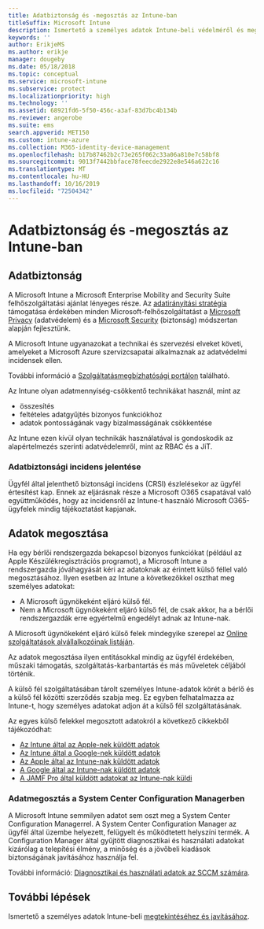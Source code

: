 ```yaml
---
title: Adatbiztonság és -megosztás az Intune-ban
titleSuffix: Microsoft Intune
description: Ismertető a személyes adatok Intune-beli védelméről és megosztásáról.
keywords: ''
author: ErikjeMS
ms.author: erikje
manager: dougeby
ms.date: 05/18/2018
ms.topic: conceptual
ms.service: microsoft-intune
ms.subservice: protect
ms.localizationpriority: high
ms.technology: ''
ms.assetid: 68921fd6-5f50-456c-a3af-83d7bc4b134b
ms.reviewer: angerobe
ms.suite: ems
search.appverid: MET150
ms.custom: intune-azure
ms.collection: M365-identity-device-management
ms.openlocfilehash: b17b87462b2c73e265f062c33a06a810e7c58bf8
ms.sourcegitcommit: 9013f7442bbface78feecde2922e8e546a622c16
ms.translationtype: MT
ms.contentlocale: hu-HU
ms.lasthandoff: 10/16/2019
ms.locfileid: "72504342"
---
```

# <a name="data-security-and-sharing-in-intune"></a>Adatbiztonság és -megosztás az Intune-ban


## <a name="data-security"></a>Adatbiztonság

A Microsoft Intune a Microsoft Enterprise Mobility and Security Suite felhőszolgáltatási ajánlat lényeges része. Az [adatirányítási stratégia](https://www.microsoft.com/en-us/TrustCenter/Security/default.aspx) támogatása érdekében minden Microsoft-felhőszolgáltatást a [Microsoft Privacy](https://www.microsoft.com/en-us/trustcenter/privacy) (adatvédelem) és a [Microsoft Security](https://www.microsoft.com/en-us/trustcenter/security/) (biztonság) módszertan alapján fejlesztünk.  

A Microsoft Intune ugyanazokat a technikai és szervezési elveket követi, amelyeket a Microsoft Azure szervizcsapatai alkalmaznak az adatvédelmi incidensek ellen.

További információ a [Szolgáltatásmegbízhatósági portálon](https://www.microsoft.com/en-us/TrustCenter/stp) található.

Az Intune olyan adatmennyiség-csökkentő technikákat használ, mint az

- összesítés
- feltételes adatgyűjtés bizonyos funkciókhoz
- adatok pontosságának vagy bizalmasságának csökkentése

Az Intune ezen kívül olyan technikák használatával is gondoskodik az alapértelmezés szerinti adatvédelemről, mint az RBAC és a JiT. 

### <a name="data-breach-reporting"></a>Adatbiztonsági incidens jelentése

Ügyfél által jelenthető biztonsági incidens (CRSI) észlelésekor az ügyfél értesítést kap. Ennek az eljárásnak része a Microsoft O365 csapatával való együttműködés, hogy az incidensről az Intune-t használó Microsoft O365-ügyfelek mindig tájékoztatást kapjanak.

## <a name="data-sharing"></a>Adatok megosztása

Ha egy bérlői rendszergazda bekapcsol bizonyos funkciókat (például az Apple Készülékregisztrációs programot), a Microsoft Intune a rendszergazda jóváhagyását kéri az adatoknak az érintett külső féllel való megosztásához. Ilyen esetben az Intune a következőkkel oszthat meg személyes adatokat:

- A Microsoft ügynökeként eljáró külső fél.
- Nem a Microsoft ügynökeként eljáró külső fél, de csak akkor, ha a bérlői rendszergazdák erre egyértelmű engedélyt adnak az Intune-nak.

A Microsoft ügynökeként eljáró külső felek mindegyike szerepel az [Online szolgáltatások alvállalkozóinak listáján](https://aka.ms/Online_Serv_Subcontractor_List).

Az adatok megosztása ilyen entitásokkal mindig az ügyfél érdekében, műszaki támogatás, szolgáltatás-karbantartás és más műveletek céljából történik.

A külső fél szolgáltatásában tárolt személyes Intune-adatok körét a bérlő és a külső fél közötti szerződés szabja meg. Ez egyben felhatalmazza az Intune-t, hogy személyes adatokat adjon át a külső fél szolgáltatásának.  

Az egyes külső felekkel megosztott adatokról a következő cikkekből tájékozódhat:
- [Az Intune által az Apple-nek küldött adatok](data-intune-sends-to-apple.md)
- [Az Intune által a Google-nek küldött adatok](data-intune-sends-to-google.md)
- [Az Apple által az Intune-nak küldött adatok](data-apple-sends-to-intune.md)
- [A Google által az Intune-nak küldött adatok](data-google-sends-to-intune.md)
- [A JAMF Pro által küldött adatokat az Intune-nak küldi](data-jamf-sends-to-intune.md)

### <a name="system-center-configuration-manager-data-sharing"></a>Adatmegosztás a System Center Configuration Managerben

A Microsoft Intune semmilyen adatot sem oszt meg a System Center Configuration Managerrel. A System Center Configuration Manager az ügyfél által üzembe helyezett, felügyelt és működtetett helyszíni termék. A Configuration Manager által gyűjtött diagnosztikai és használati adatokat kizárólag a telepítési élmény, a minőség és a jövőbeli kiadások biztonságának javításához használja fel.

További információ: [Diagnosztikai és használati adatok az SCCM számára](https://docs.microsoft.com/sccm/core/plan-design/diagnostics/diagnostics-and-usage-data). 


## <a name="next-steps"></a>További lépések

Ismertető a személyes adatok Intune-beli [megtekintéséhez és javításához](privacy-data-view-correct.md).
